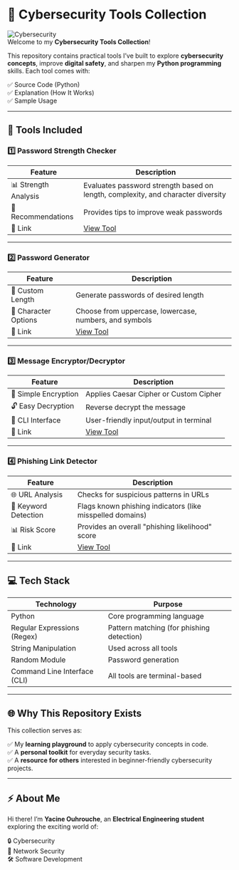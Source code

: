 # 🔐 Cybersecurity Tools Collection

![Cybersecurity](https://img.shields.io/badge/Cybersecurity-Projects-blue?style=for-the-badge)  
Welcome to my **Cybersecurity Tools Collection**!  

This repository contains practical tools I’ve built to explore **cybersecurity concepts**, improve **digital safety**, and sharpen my **Python programming** skills. Each tool comes with:

✅ Source Code (Python)  
✅ Explanation (How It Works)  
✅ Sample Usage  

---

## 📂 Tools Included

### 1️⃣ Password Strength Checker

| Feature | Description |
|---|---|
| 📊 Strength Analysis | Evaluates password strength based on length, complexity, and character diversity |
| 🚨 Recommendations | Provides tips to improve weak passwords |
| 🔗 Link | [View Tool](./password_strength/) |

---

### 2️⃣ Password Generator

| Feature | Description |
|---|---|
| 🔑 Custom Length | Generate passwords of desired length |
| 🎲 Character Options | Choose from uppercase, lowercase, numbers, and symbols |
| 🔗 Link | [View Tool](./Password_generator/) |

---

### 3️⃣ Message Encryptor/Decryptor

| Feature | Description |
|---|---|
| 🔐 Simple Encryption | Applies Caesar Cipher or Custom Cipher |
| 🔓 Easy Decryption | Reverse decrypt the message |
| 💬 CLI Interface | User-friendly input/output in terminal |
| 🔗 Link | [View Tool](./message_encryptor/) |

---

### 4️⃣ Phishing Link Detector

| Feature | Description |
|---|---|
| 🌐 URL Analysis | Checks for suspicious patterns in URLs |
| 📖 Keyword Detection | Flags known phishing indicators (like misspelled domains) |
| 📊 Risk Score | Provides an overall "phishing likelihood" score |
| 🔗 Link | [View Tool](./Phishing_link_detector/) |

---

## 💻 Tech Stack

| Technology | Purpose |
|---|---|
| Python | Core programming language |
| Regular Expressions (Regex) | Pattern matching (for phishing detection) |
| String Manipulation | Used across all tools |
| Random Module | Password generation |
| Command Line Interface (CLI) | All tools are terminal-based |

---

## 🌐 Why This Repository Exists

This collection serves as:

✅ My **learning playground** to apply cybersecurity concepts in code.  
✅ A **personal toolkit** for everyday security tasks.  
✅ A **resource for others** interested in beginner-friendly cybersecurity projects.

---

## ⚡ About Me

Hi there! I’m **Yacine Ouhrouche**, an **Electrical Engineering student** exploring the exciting world of:

🔒 Cybersecurity  
📡 Network Security  
🛠️ Software Development  




